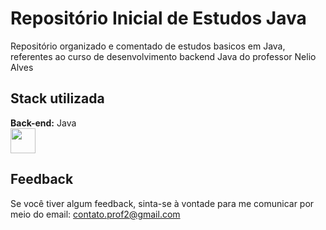 # Repositório Inicial de Estudos Java

Repositório organizado e comentado de estudos basicos em Java, referentes ao curso de desenvolvimento backend Java do professor Nelio Alves

## Stack utilizada

**Back-end:** Java <br>
<img src="https://images.icon-icons.com/195/PNG/256/Java_23404.png" width="40" height="40" />

## Feedback

Se você tiver algum feedback, sinta-se à vontade para me comunicar por meio do email: contato.prof2@gmail.com
